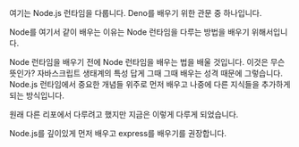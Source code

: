 여기는 Node.js 런타임을 다룹니다. Deno를 배우기 위한 관문 중 하나입니다.

Node를 여기서 같이 배우는 이유는 Node 런타임을 다루는 방법을 배우기 위해서입니다.

Node 런타임을 배우기 전에 Node 런타임을 배우는 법을 배울 것입니다. 이것은 무슨 뜻인가? 자바스크립트 생태계의 특성 답게 그때 그때 배우는 성격 때문에 그렇습니다. Node.js 런타임에서 중요한 개념들 위주로 먼저 배우고 나중에 다른 지식들을 추가하게 되는 방식입니다.

원래 다른 리포에서 다루려고 했지만 지금은 이렇게 다루게 되었습니다.

Node.js를 깊이있게 먼저 배우고 express를 배우기를 권장합니다.
